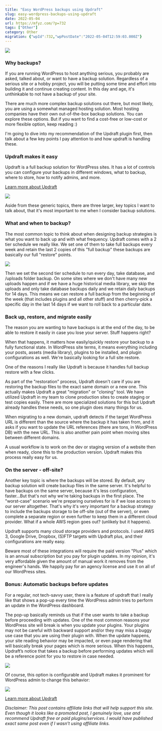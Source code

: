 ```yaml
---
title: "Easy WordPress backups using Updraft"
slug: easy-wordpress-backups-using-updraft
date: 2022-05-04
url: https://mfyz.com/?p=732
tags: ["Other"]
category: Other
migration: {"wpId":732,"wpPostDate":"2022-05-04T12:59:03.000Z"}
---
```


![](/images/archive/en/2022/05/banner-772x250-1.png)

### Why backups?

If you are running WordPress to host anything serious, you probably are asked, talked about, or want to have a backup solution. Regardless of a serious site or a hobby project, you will be putting some time and effort into building it and continue creating content. In this day and age, it's unthinkable to not have a backup of your site.

There are much more complex backup solutions out there, but most likely, you are using a somewhat managed hosting solution. Most hosting companies have their own out-of-the-box backup solutions. You can explore these options. But if you want to find a cost-free or low-cost or more flexible option, keep reading :)

I'm going to dive into my recommendation of the Updraft plugin first, then talk about a few key points I pay attention to and how updraft is handling these.

### Updraft makes it easy

Updraft is a full backup solution for WordPress sites. It has a lot of controls you can configure your backups in different windows, what to backup, where to store, how to notify admins, and more.

[Learn more about Updraft](https://updraftplus.com/?afref=2335&campaign=UpdraftBlogPost)

![](/images/archive/en/2022/05/UpdraftPlus-WordPress-Backup-Plugin-1.15.2-1.jpg.png)

Aside from these generic topics, there are three larger, key topics I want to talk about, that it's most important to me when I consider backup solutions.

### What and when to backup?

The most common topic to think about when designing backup strategies is what you want to back up and with what frequency. Updraft comes with a 2 tier schedule we really like. We set one of them to take full backups every week and retain the last 2 copies of this "full backup" these backups are basically our full "restore" points.

![](/images/archive/en/2022/05/screenshot-2.png)

Then we set the second tier schedule to run every day, take database, and /uploads folder backup. On some sites where we don't have many new uploads happen and if we have a huge historical media library, we skip the uploads and only take database backups daily and we retain daily backups for 14 days. This means we can restore a full backup from the beginning of the week (that includes plugins and all other stuff) and then cherry-pick a specific day in the last 14 days if we want to roll back to a particular date.

### Back up, restore, and migrate easily

The reason you are wanting to have backups is at the end of the day, to be able to restore it easily in case you lose your server. Stuff happens right?

When that happens, it matters how easily/quickly restore your backup to a fully functional state. In WordPress site terms, it means everything including your posts, assets (media library), plugins to be installed, and plugin configurations as well. We're basically looking for a full site restore.

One of the reasons I really like Updraft is because it handles full backup restore with a few clicks.

As part of the "restoration" process, Updraft doesn't care if you are restoring the backup files to the exact same domain or a new one. This actually makes Updraft a great "migration" or "cloning" tool. We have utilized Updraft in my team to clone production sites to create staging or test copies easily. There are more specialized solutions for this but Updraft already handles these needs, so one plugin does many things for us.

When migrating to a new domain, updraft detects if the target WordPress URL is different than the source where the backup it has taken from, and it asks if you want to update the URL references (there are tons, in WordPress DB) with the new URL. This is also another pain point when moving sites between different domains.

A usual workflow is to work on the dev or staging version of a website then when ready, clone this to the production version. Updraft makes this process really easy for us.

### On the server - off-site?

Another key topic is where the backups will be stored. By default, any backup solution will create backup files in the same server. It's helpful to have backups on the same server, because it's less configuration, faster...But that's not why we're taking backups in the first place. The "worst-case" scenario we're preparing ourselves for is if we lose access to our server altogether. That's why it's very important for a backup strategy to include the backups storage to be off-site (out of the server), or even complete a separate region or even further to keep them in a different cloud provider. What if a whole AWS region goes out? (unlikely but it happens).

Updraft supports many cloud storage providers and protocols. I used AWS 3, Google Drive, Dropbox, (S)FTP targets with Updraft plus, and their configurations are really easy.

Beware most of these integrations will require the paid version "Plus" which is an annual subscription but you pay for plugin updates. In my opinion, it's very affordable given the amount of manual work it removes from the engineer's hands. We happily pay for an agency license and use it on all of our WordPress sites.

### Bonus: Automatic backups before updates

For a regular, not tech-savvy user, there is a feature of updraft that I really like that shows a pop-up every time the WordPress admin tries to perform an update in the WordPress dashboard.

The pop-up basically reminds us that if the user wants to take a backup before proceeding with updates. One of the most common reasons your WordPress site will break is when you update your plugins. Your plugins may not be careful with backward support and/or they may miss a buggy use case that you are using their plugin with. When the update happens, your site reading behavior may be impacted, or even page rendering that will basically break your pages which is more serious. When this happens, Updraft’s notice that takes a backup before performing updates which will be a reference point for you to restore in case needed.

![](/images/archive/en/2022/05/2-1.png)

Of course, this option is configurable and Updraft makes it prominent for WordPress admin to change this behavior:

![](/images/archive/en/2022/05/autobackup2.png)

[Learn more about Updraft](https://updraftplus.com/?afref=2335&campaign=UpdraftBlogPost)

_Disclaimer: This post contains affiliate links that will help support this site. Even though it looks like a promoted post, I genuinely love, use and recommend Updraft free or paid plugins/services. I would have published exact same post even if I wasn’t using affiliate links._
